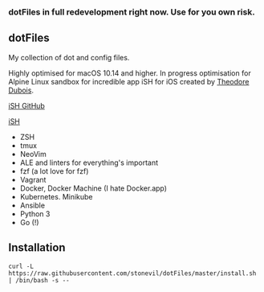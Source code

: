 ### dotFiles in full redevelopment right now. Use for you own risk.

## dotFiles

My collection of dot and config files.

Highly optimised for macOS 10.14 and higher. In progress optimisation for Alpine Linux sandbox for incredible app iSH for iOS created by [Theodore Dubois](https://github.com/tbodt).

[iSH GitHub](https://github.com/tbodt/ish)

[iSH](https://ish.app)

- ZSH
- tmux
- NeoVim
- ALE and linters for everything's important
- fzf (a lot love for fzf)
- Vagrant
- Docker, Docker Machine (I hate Docker.app)
- Kubernetes. Minikube
- Ansible
- Python 3
- Go (!)


## Installation

```
curl -L https://raw.githubusercontent.com/stonevil/dotFiles/master/install.sh | /bin/bash -s --
```